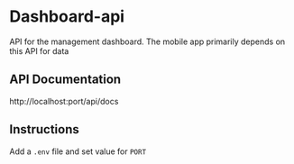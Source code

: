 # Dashboard-api
API for the management dashboard. The mobile app primarily depends on this API for data

## API Documentation
http://localhost:port/api/docs

## Instructions
Add a `.env` file and set value for `PORT`

